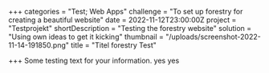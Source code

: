 +++
categories = "Test; Web Apps"
challenge = "To set up forestry for creating a beautiful website"
date = 2022-11-12T23:00:00Z
project = "Testprojekt"
shortDescription = "Testing the forestry website"
solution = "Using own ideas to get it kicking"
thumbnail = "/uploads/screenshot-2022-11-14-191850.png"
title = "Titel forestry Test"

+++
Some testing text for your information. yes yes
